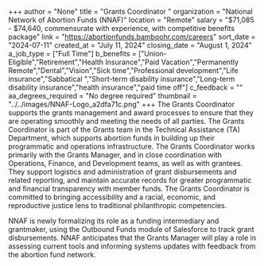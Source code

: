 +++
author = "None"
title = "Grants Coordinator "
organization = "National Network of Abortion Funds (NNAF)"
location = "Remote"
salary = "$71,085 - $74,640, commensurate with experience, with competitive benefits package"
link = "https://abortionfunds.bamboohr.com/careers"
sort_date = "2024-07-11"
created_at = "July 11, 2024"
closing_date = "August 1, 2024"
a_job_type = ["Full Time"]
b_benefits = ["Union-Eligible","Retirement","Health Insurance","Paid Vacation","Permanently Remote","Dental","Vision","Sick time","Professional development","Life insurance","Sabbatical ","Short-term disability insurance","Long-term disability insurance","health insurance","paid time off"]
c_feedback = ""
aa_degrees_required = "No degree required"
thumbnail = "../../images/NNAF-Logo_a2dfa71c.png"
+++
The Grants Coordinator supports the grants management and award processes to ensure that they are operating smoothly and meeting the needs of all parties. The Grants Coordinator is part of the Grants team in the Technical Assistance (TA) Department, which supports abortion funds in building up their programmatic and operations infrastructure. The Grants Coordinator works primarily with the Grants Manager, and in close coordination with Operations, Finance, and Development teams, as well as with grantees. They support logistics and administration of grant disbursements and related reporting, and maintain accurate records for greater programmatic and financial transparency with member funds. The Grants Coordinator is committed to bringing accessibility and a racial, economic, and reproductive justice lens to traditional philanthropic competencies.

NNAF is newly formalizing its role as a funding intermediary and grantmaker, using the Outbound Funds module of Salesforce to track grant disbursements. NNAF anticipates that the Grants Manager will play a role in assessing current tools and informing systems updates with feedback from the abortion fund network. 